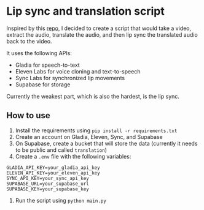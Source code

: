 # Lip sync and translation script

Inspired by this [repo](https://github.com/synchronicity-labs/translation-starter?tab=readme-ov-file), I decided to create a script that would take a video, extract the audio, translate the audio, and then lip sync the translated audio back to the video.

It uses the following APIs:

- Gladia for speech-to-text
- Eleven Labs for voice cloning and text-to-speech
- Sync Labs for synchronized lip movements
- Supabase for storage

Currently the weakest part, which is also the hardest, is the lip sync.

## How to use

1. Install the requirements using `pip install -r requirements.txt`
2. Create an account on Gladia, Eleven, Sync, and Supabase
3. On Supabase, create a bucket that will store the data (currently it needs to be public and called `translation`)
4. Create a `.env` file with the following variables:
```
GLADIA_API_KEY=your_gladia_api_key
ELEVEN_API_KEY=your_eleven_api_key
SYNC_API_KEY=your_sync_api_key
SUPABASE_URL=your_supabase_url
SUPABASE_KEY=your_supabase_key
```
1. Run the script using `python main.py`

